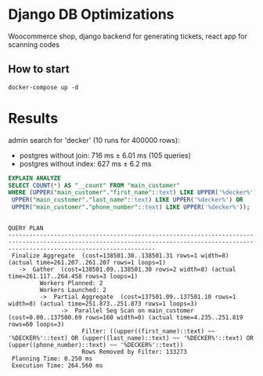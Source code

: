# Django DB Optimizations

Woocommerce shop, django backend for generating tickets, react app for scanning codes

## How to start
```
docker-compose up -d
```

# Results
admin search for 'decker' (10 runs for 400000 rows):
+ postgres without join:  716 ms ± 6.01 ms (105 queries)
+ postgres without index: 627 ms ± 6.2 ms




``` sql
EXPLAIN ANALYZE 
SELECT COUNT(*) AS "__count" FROM "main_customer" 
WHERE (UPPER("main_customer"."first_name"::text) LIKE UPPER('%decker%') OR
 UPPER("main_customer"."last_name"::text) LIKE UPPER('%decker%') OR
 UPPER("main_customer"."phone_number"::text) LIKE UPPER('%decker%'));
```
```
                                                                                      QUERY PLAN                                                                                      
--------------------------------------------------------------------------------------------------------------------------------------------------------------------------------------
 Finalize Aggregate  (cost=138501.30..138501.31 rows=1 width=8) (actual time=261.207..261.207 rows=1 loops=1)
   ->  Gather  (cost=138501.09..138501.30 rows=2 width=8) (actual time=261.117..264.458 rows=3 loops=1)
         Workers Planned: 2
         Workers Launched: 2
         ->  Partial Aggregate  (cost=137501.09..137501.10 rows=1 width=8) (actual time=251.873..251.873 rows=1 loops=3)
               ->  Parallel Seq Scan on main_customer  (cost=0.00..137500.69 rows=160 width=0) (actual time=4.235..251.819 rows=60 loops=3)
                     Filter: ((upper((first_name)::text) ~~ '%DECKER%'::text) OR (upper((last_name)::text) ~~ '%DECKER%'::text) OR (upper((phone_number)::text) ~~ '%DECKER%'::text))
                     Rows Removed by Filter: 133273
 Planning Time: 0.250 ms
 Execution Time: 264.560 ms
```
